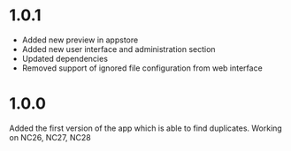 # 1.0.1
- Added new preview in appstore
- Added new user interface and administration section
- Updated dependencies
- Removed support of ignored file configuration from web interface
# 1.0.0
Added the first version of the app which is able to find duplicates. Working on NC26, NC27, NC28